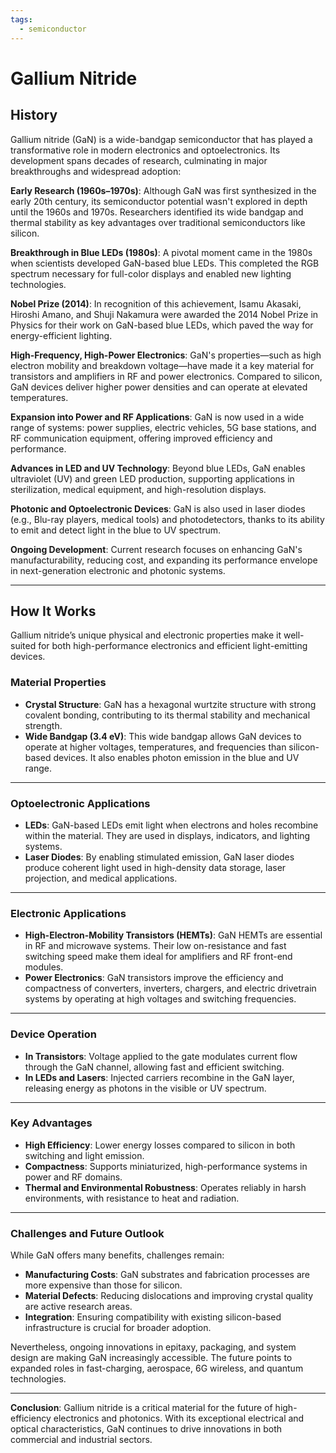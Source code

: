 ```yaml
---
tags:
  - semiconductor
---
```



# Gallium Nitride

## History

Gallium nitride (GaN) is a wide-bandgap semiconductor that has played a transformative role in modern electronics and optoelectronics. Its development spans decades of research, culminating in major breakthroughs and widespread adoption:

**Early Research (1960s–1970s)**: Although GaN was first synthesized in the early 20th century, its semiconductor potential wasn't explored in depth until the 1960s and 1970s. Researchers identified its wide bandgap and thermal stability as key advantages over traditional semiconductors like silicon.

**Breakthrough in Blue LEDs (1980s)**: A pivotal moment came in the 1980s when scientists developed GaN-based blue LEDs. This completed the RGB spectrum necessary for full-color displays and enabled new lighting technologies.

**Nobel Prize (2014)**: In recognition of this achievement, Isamu Akasaki, Hiroshi Amano, and Shuji Nakamura were awarded the 2014 Nobel Prize in Physics for their work on GaN-based blue LEDs, which paved the way for energy-efficient lighting.

**High-Frequency, High-Power Electronics**: GaN's properties—such as high electron mobility and breakdown voltage—have made it a key material for transistors and amplifiers in RF and power electronics. Compared to silicon, GaN devices deliver higher power densities and can operate at elevated temperatures.

**Expansion into Power and RF Applications**: GaN is now used in a wide range of systems: power supplies, electric vehicles, 5G base stations, and RF communication equipment, offering improved efficiency and performance.

**Advances in LED and UV Technology**: Beyond blue LEDs, GaN enables ultraviolet (UV) and green LED production, supporting applications in sterilization, medical equipment, and high-resolution displays.

**Photonic and Optoelectronic Devices**: GaN is also used in laser diodes (e.g., Blu-ray players, medical tools) and photodetectors, thanks to its ability to emit and detect light in the blue to UV spectrum.

**Ongoing Development**: Current research focuses on enhancing GaN's manufacturability, reducing cost, and expanding its performance envelope in next-generation electronic and photonic systems.

---

## How It Works

Gallium nitride’s unique physical and electronic properties make it well-suited for both high-performance electronics and efficient light-emitting devices.

### Material Properties

* **Crystal Structure**: GaN has a hexagonal wurtzite structure with strong covalent bonding, contributing to its thermal stability and mechanical strength.
* **Wide Bandgap (3.4 eV)**: This wide bandgap allows GaN devices to operate at higher voltages, temperatures, and frequencies than silicon-based devices. It also enables photon emission in the blue and UV range.

---

### Optoelectronic Applications

* **LEDs**: GaN-based LEDs emit light when electrons and holes recombine within the material. They are used in displays, indicators, and lighting systems.
* **Laser Diodes**: By enabling stimulated emission, GaN laser diodes produce coherent light used in high-density data storage, laser projection, and medical applications.

---

### Electronic Applications

* **High-Electron-Mobility Transistors (HEMTs)**: GaN HEMTs are essential in RF and microwave systems. Their low on-resistance and fast switching speed make them ideal for amplifiers and RF front-end modules.
* **Power Electronics**: GaN transistors improve the efficiency and compactness of converters, inverters, chargers, and electric drivetrain systems by operating at high voltages and switching frequencies.

---

### Device Operation

* **In Transistors**: Voltage applied to the gate modulates current flow through the GaN channel, allowing fast and efficient switching.
* **In LEDs and Lasers**: Injected carriers recombine in the GaN layer, releasing energy as photons in the visible or UV spectrum.

---

### Key Advantages

* **High Efficiency**: Lower energy losses compared to silicon in both switching and light emission.
* **Compactness**: Supports miniaturized, high-performance systems in power and RF domains.
* **Thermal and Environmental Robustness**: Operates reliably in harsh environments, with resistance to heat and radiation.

---

### Challenges and Future Outlook

While GaN offers many benefits, challenges remain:

* **Manufacturing Costs**: GaN substrates and fabrication processes are more expensive than those for silicon.
* **Material Defects**: Reducing dislocations and improving crystal quality are active research areas.
* **Integration**: Ensuring compatibility with existing silicon-based infrastructure is crucial for broader adoption.

Nevertheless, ongoing innovations in epitaxy, packaging, and system design are making GaN increasingly accessible. The future points to expanded roles in fast-charging, aerospace, 6G wireless, and quantum technologies.

---

**Conclusion**:
Gallium nitride is a critical material for the future of high-efficiency electronics and photonics. With its exceptional electrical and optical characteristics, GaN continues to drive innovations in both commercial and industrial sectors.
